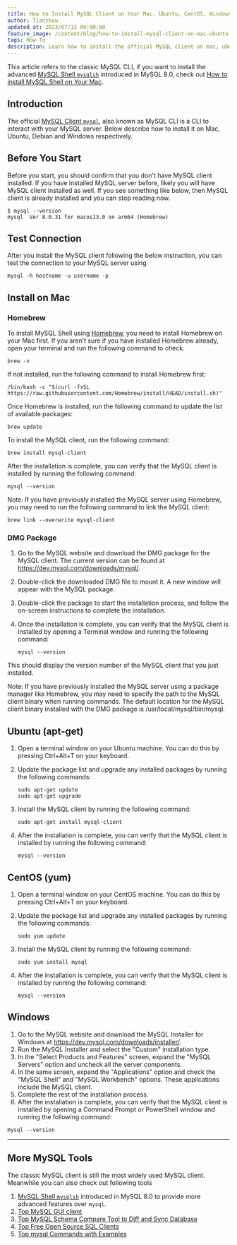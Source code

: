 ```yaml
---
title: How to Install MySQL Client on Your Mac, Ubuntu, CentOS, Windows
author: Tianzhou
updated_at: 2023/07/13 09:00:00
feature_image: /content/blog/how-to-install-mysql-client-on-mac-ubuntu-centos-windows/cover.webp
tags: How-To
description: Learn how to install the official MySQL client on mac, ubuntu, centos and window.
---
```


<HintBlock type="info">

This article refers to the classic MySQL CLI, if you want to install the advanced [MySQL Shell `mysqlsh`](https://dev.mysql.com/doc/mysql-shell/8.0/en/) introduced in MySQL 8.0, check out [How to install MySQL Shell on Your Mac](/blog/how-to-install-mysql-shell-on-macos).

</HintBlock>

## Introduction

The official [MySQL Client `mysql`](https://dev.mysql.com/doc/refman/8.0/en/mysql.html), also known as MySQL CLI is a CLI to interact with your MySQL server. Below describe how to install it on Mac, Ubuntu, Debian and Windows respectively.

## Before You Start

Before you start, you should confirm that you don't have MySQL client installed. If you have installed MySQL server before, likely
you will have MySQL client installed as well. If you see something like below, then MySQL client is already installed and you can stop reading now.

```text
$ mysql --version
mysql  Ver 8.0.31 for macos13.0 on arm64 (Homebrew)
```

## Test Connection

After you install the MySQL client following the below instruction, you can test the connection to your MySQL server using

```text
mysql -h hostname -u username -p
```

## Install on Mac

### Homebrew

To install MySQL Shell using [Homebrew](https://brew.sh/), you need to install Homebrew on your Mac first. If you aren’t sure if you have installed Homebrew already, open your terminal and run the following command to check.

```text
brew -v
```

If not installed, run the following command to install Homebrew first:

```text
/bin/bash -c "$(curl -fsSL https://raw.githubusercontent.com/Homebrew/install/HEAD/install.sh)"
```

Once Homebrew is installed, run the following command to update the list of available packages:

```text
brew update
```

To install the MySQL client, run the following command:

```text
brew install mysql-client
```

After the installation is complete, you can verify that the MySQL client is installed by running the following command:

```text
mysql --version
```

Note: If you have previously installed the MySQL server using Homebrew, you may need to run the following command to link the MySQL client:

```text
brew link --overwrite mysql-client
```

### DMG Package

1. Go to the MySQL website and download the DMG package for the MySQL client. The current version can be found at https://dev.mysql.com/downloads/mysql/.
1. Double-click the downloaded DMG file to mount it. A new window will appear with the MySQL package.
1. Double-click the package to start the installation process, and follow the on-screen instructions to complete the installation.
1. Once the installation is complete, you can verify that the MySQL client is installed by opening a Terminal window and running the following command:

   ```text
   mysql --version
   ```

This should display the version number of the MySQL client that you just installed.

Note: If you have previously installed the MySQL server using a package manager like Homebrew, you may need to specify the path to the MySQL client binary when running commands. The default location for the MySQL client binary installed with the DMG package is /usr/local/mysql/bin/mysql.

## Ubuntu (apt-get)

1. Open a terminal window on your Ubuntu machine. You can do this by pressing Ctrl+Alt+T on your keyboard.
1. Update the package list and upgrade any installed packages by running the following commands:

   ```text
   sudo apt-get update
   sudo apt-get upgrade
   ```

1. Install the MySQL client by running the following command:

   ```text
   sudo apt-get install mysql-client
   ```

1. After the installation is complete, you can verify that the MySQL client is installed by running the following command:

   ```text
   mysql --version
   ```

## CentOS (yum)

1. Open a terminal window on your CentOS machine. You can do this by pressing Ctrl+Alt+T on your keyboard.
1. Update the package list and upgrade any installed packages by running the following commands:

   ```text
   sudo yum update
   ```

1. Install the MySQL client by running the following command:

   ```text
   sudo yum install mysql
   ```

1. After the installation is complete, you can verify that the MySQL client is installed by running the following command:

   ```text
   mysql --version
   ```

## Windows

1. Go to the MySQL website and download the MySQL Installer for Windows at https://dev.mysql.com/downloads/installer/.
1. Run the MySQL Installer and select the "Custom" installation type.
1. In the "Select Products and Features" screen, expand the "MySQL Servers" option and uncheck all the server components.
1. In the same screen, expand the "Applications" option and check the "MySQL Shell" and "MySQL Workbench" options. These applications include the MySQL client.
1. Complete the rest of the installation process.
1. After the installation is complete, you can verify that the MySQL client is installed by opening a Command Prompt or PowerShell window and running the following command:

```text
mysql --version
```

---

## More MySQL Tools

The classic MySQL client is still the most widely used MySQL client. Meanwhile you can also check out following tools

1. [MySQL Shell `mysqlsh`](/blog/how-to-install-mysql-shell-on-macos) introduced in MySQL 8.0 to provide more advanced features over `mysql`.
1. [Top MySQL GUI client](/blog/top-mysql-gui-client)
1. [Top MySQL Schema Compare Tool to Diff and Sync Database](/blog/top-mysql-schema-compare-tools)
1. [Top Free Open Source SQL Clients](/blog/top-open-source-sql-clients)
1. [Top mysql Commands with Examples](/blog/top-mysql-commands-with-examples)
